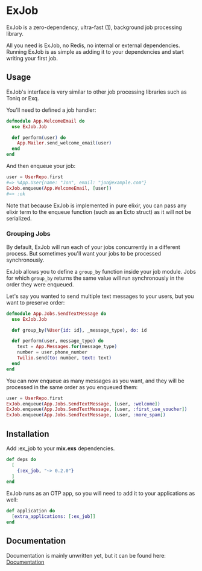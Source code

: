 # ExJob

ExJob is a zero-dependency, ultra-fast ([1](https://github.com/eidge/ex_job_benchmark)),
background job processing library.


All you need is ExJob, no Redis, no internal or external dependencies. Running
ExJob is as simple as adding it to your dependencies and start writing your
first job.

## Usage

ExJob's interface is very similar to other job processing libraries such as
Toniq or Exq.

You'll need to defined a job handler:

```elixir
defmodule App.WelcomeEmail do
  use ExJob.Job

  def perform(user) do
    App.Mailer.send_welcome_email(user)
  end
end
```

And then enqueue your job:

```elixir
user = UserRepo.first
#=> %App.User{name: "Jon", email: "jon@example.com"}
ExJob.enqueue(App.WelcomeEmail, [user])
#=> :ok
```

Note that because ExJob is implemented in pure elixir, you can pass any elixir
term to the enqueue function (such as an Ecto struct) as it will not be serialized.

### Grouping Jobs

By default, ExJob will run each of your jobs concurrently in a different process. But
sometimes you'll want your jobs to be processed synchronously.

ExJob allows you to define a `group_by` function inside your job module. Jobs
for which `group_by` returns the same value will run synchronously in the order
they were enqueued.

Let's say you wanted to send multiple text messages to your users, but you want
to preserve order:

```elixir
defmodule App.Jobs.SendTextMessage do
  use ExJob.Job

  def group_by(%User{id: id}, _message_type), do: id

  def perform(user, message_type) do
    text = App.Messages.for(message_type)
    number = user.phone_number
    Twilio.send(to: number, text: text)
  end
end
```

You can now enqueue as many messages as you want, and they will be processed in
the same order as you enqueued them:

```elixir
user = UserRepo.first
ExJob.enqueue(App.Jobs.SendTextMessage, [user, :welcome])
ExJob.enqueue(App.Jobs.SendTextMessage, [user, :first_use_voucher])
ExJob.enqueue(App.Jobs.SendTextMessage, [user, :more_spam])
```

## Installation

Add :ex_job to your **mix.exs** dependencies.

```elixir
def deps do
  [
    {:ex_job, "~> 0.2.0"}
  ]
end
```

ExJob runs as an OTP app, so you will need to add it to your applications as
well:

```elixir
def application do
  [extra_applications: [:ex_job]]
end
```

## Documentation

Documentation is mainly unwritten yet, but it can be found here:
[Documentation](https://hexdocs.pm/ex_job)
